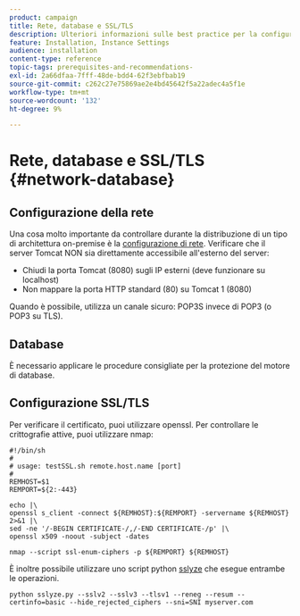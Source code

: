 ```yaml
---
product: campaign
title: Rete, database e SSL/TLS
description: Ulteriori informazioni sulle best practice per la configurazione di reti, database e SSL/TLS
feature: Installation, Instance Settings
audience: installation
content-type: reference
topic-tags: prerequisites-and-recommendations-
exl-id: 2a66dfaa-7fff-48de-bdd4-62f3ebfbab19
source-git-commit: c262c27e75869ae2e4bd45642f5a22adec4a5f1e
workflow-type: tm+mt
source-wordcount: '132'
ht-degree: 9%

---
```


# Rete, database e SSL/TLS {#network-database}

## Configurazione della rete

Una cosa molto importante da controllare durante la distribuzione di un tipo di architettura on-premise è la [configurazione di rete](../../installation/using/network-configuration.md). Verificare che il server Tomcat NON sia direttamente accessibile all&#39;esterno del server:

* Chiudi la porta Tomcat (8080) sugli IP esterni (deve funzionare su localhost)
* Non mappare la porta HTTP standard (80) su Tomcat 1 (8080)

Quando è possibile, utilizza un canale sicuro: POP3S invece di POP3 (o POP3 su TLS).

## Database

È necessario applicare le procedure consigliate per la protezione del motore di database.

## Configurazione SSL/TLS

Per verificare il certificato, puoi utilizzare openssl. Per controllare le crittografie attive, puoi utilizzare nmap:

```
#!/bin/sh
#
# usage: testSSL.sh remote.host.name [port]
#
REMHOST=$1
REMPORT=${2:-443}
 
echo |\
openssl s_client -connect ${REMHOST}:${REMPORT} -servername ${REMHOST} 2>&1 |\
sed -ne '/-BEGIN CERTIFICATE-/,/-END CERTIFICATE-/p' |\
openssl x509 -noout -subject -dates
   
nmap --script ssl-enum-ciphers -p ${REMPORT} ${REMHOST}
```

È inoltre possibile utilizzare uno script python [sslyze](https://github.com/nabla-c0d3/sslyze/releases) che esegue entrambe le operazioni.

```
python sslyze.py --sslv2 --sslv3 --tlsv1 --reneg --resum --certinfo=basic --hide_rejected_ciphers --sni=SNI myserver.com
```
